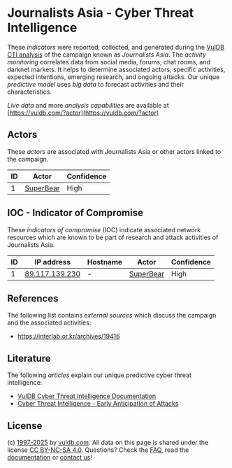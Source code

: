 # Journalists Asia - Cyber Threat Intelligence

These _indicators_ were reported, collected, and generated during the [VulDB CTI analysis](https://vuldb.com/?kb.cti) of the campaign known as _Journalists Asia_. The _activity monitoring_ correlates data from social media, forums, chat rooms, and darknet markets. It helps to determine associated actors, specific activities, expected intentions, emerging research, and ongoing attacks. Our unique _predictive model_ uses _big data_ to forecast activities and their characteristics.

_Live data_ and more _analysis capabilities_ are available at [https://vuldb.com/?actor](https://vuldb.com/?actor)

## Actors

These _actors_ are associated with Journalists Asia or other actors linked to the campaign.

ID | Actor | Confidence
-- | ----- | ----------
1 | [SuperBear](https://vuldb.com/?actor.superbear) | High

## IOC - Indicator of Compromise

These _indicators of compromise_ (IOC) indicate associated network resources which are known to be part of research and attack activities of Journalists Asia.

ID | IP address | Hostname | Actor | Confidence
-- | ---------- | -------- | ----- | ----------
1 | [89.117.139.230](https://vuldb.com/?ip.89.117.139.230) | - | [SuperBear](https://vuldb.com/?actor.superbear) | High

## References

The following list contains _external sources_ which discuss the campaign and the associated activities:

* https://interlab.or.kr/archives/19416

## Literature

The following _articles_ explain our unique predictive cyber threat intelligence:

* [VulDB Cyber Threat Intelligence Documentation](https://vuldb.com/?kb.cti)
* [Cyber Threat Intelligence - Early Anticipation of Attacks](https://www.scip.ch/en/?labs.20201022)

## License

(c) [1997-2025](https://vuldb.com/?kb.changelog) by [vuldb.com](https://vuldb.com/?kb.about). All data on this page is shared under the license [CC BY-NC-SA 4.0](https://creativecommons.org/licenses/by-nc-sa/4.0/). Questions? Check the [FAQ](https://vuldb.com/?kb.faq), read the [documentation](https://vuldb.com/?kb) or [contact us](https://vuldb.com/?contact)!
